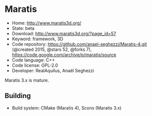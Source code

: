 # Maratis

- Home: http://www.maratis3d.org/
- State: beta
- Download: http://www.maratis3d.org/?page_id=57
- Keyword: framework, 3D
- Code repository: https://github.com/anael-seghezzi/Maratis-4.git (@created 2015, @stars 52, @forks 7), https://code.google.com/archive/p/maratis/source
- Code language: C++
- Code license: GPL-2.0
- Developer: RealAquilus, Anaël Seghezzi

Maratis 3.x is mature.

## Building

- Build system: CMake (Maratis 4), Scons (Maratis 3.x)
